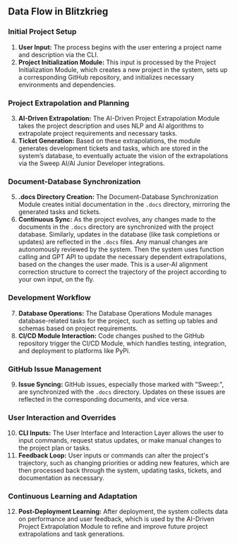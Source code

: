 ## Data Flow in Blitzkrieg

### Initial Project Setup
1. **User Input:** The process begins with the user entering a project name and description via the CLI.
2. **Project Initialization Module:** This input is processed by the Project Initialization Module, which creates a new project in the system, sets up a corresponding GitHub repository, and initializes necessary environments and dependencies.

### Project Extrapolation and Planning
3. **AI-Driven Extrapolation:** The AI-Driven Project Extrapolation Module takes the project description and uses NLP and AI algorithms to extrapolate project requirements and necessary tasks.
4. **Ticket Generation:** Based on these extrapolations, the module generates development tickets and tasks, which are stored in the system’s database, to eventually actuate the vision of the extrapolations via the Sweep AI/AI Junior Developer integrations.

### Document-Database Synchronization
5. **.docs Directory Creation:** The Document-Database Synchronization Module creates initial documentation in the `.docs` directory, mirroring the generated tasks and tickets.
6. **Continuous Sync:** As the project evolves, any changes made to the documents in the `.docs` directory are synchronized with the project database. Similarly, updates in the database (like task completions or updates) are reflected in the `.docs` files. Any manual changes are autonomously reviewed by the system. Then the system uses function calling and GPT API to update the necessary dependent extrapolations, based on the changes the user made. This is a user-AI alignment correction structure to correct the trajectory of the project according to your own input, on the fly.

### Development Workflow
7. **Database Operations:** The Database Operations Module manages database-related tasks for the project, such as setting up tables and schemas based on project requirements.
8. **CI/CD Module Interaction:** Code changes pushed to the GitHub repository trigger the CI/CD Module, which handles testing, integration, and deployment to platforms like PyPi.

### GitHub Issue Management
9. **Issue Syncing:** GitHub issues, especially those marked with "Sweep:", are synchronized with the `.docs` directory. Updates on these issues are reflected in the corresponding documents, and vice versa.

### User Interaction and Overrides
10. **CLI Inputs:** The User Interface and Interaction Layer allows the user to input commands, request status updates, or make manual changes to the project plan or tasks.
11. **Feedback Loop:** User inputs or commands can alter the project's trajectory, such as changing priorities or adding new features, which are then processed back through the system, updating tasks, tickets, and documentation as necessary.

### Continuous Learning and Adaptation
12. **Post-Deployment Learning:** After deployment, the system collects data on performance and user feedback, which is used by the AI-Driven Project Extrapolation Module to refine and improve future project extrapolations and task generations.
